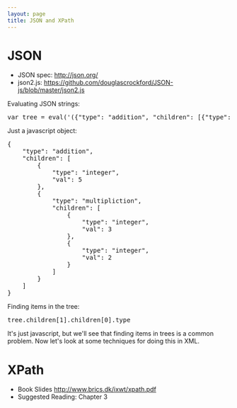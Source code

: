```yaml
---
layout: page
title: JSON and XPath
---
```


# JSON

* JSON spec: <http://json.org/>
* json2.js: <https://github.com/douglascrockford/JSON-js/blob/master/json2.js>

Evaluating JSON strings:
<pre>
var tree = eval('({"type": "addition", "children": [{"type": "integer", "val": 5}, {"type": "multipliction", "children": [{"type": "integer", "val": 3}, {"type": "integer", "val": 2}]}]})');
</pre>

Just a javascript object:
<pre>
{
    "type": "addition", 
    "children": [
        {
            "type": "integer", 
            "val": 5
        }, 
        {
            "type": "multipliction", 
            "children": [
                {
                    "type": "integer", 
                    "val": 3
                }, 
                {
                    "type": "integer", 
                    "val": 2
                }
            ]
        }
    ]
}
</pre>


Finding items in the tree:
<pre>
tree.children[1].children[0].type
</pre>

It's just javascript, but we'll see that finding items in trees is a common problem. Now let's look at some techniques for doing this in XML.

# XPath
* Book Slides <http://www.brics.dk/ixwt/xpath.pdf>
* Suggested Reading: Chapter 3
